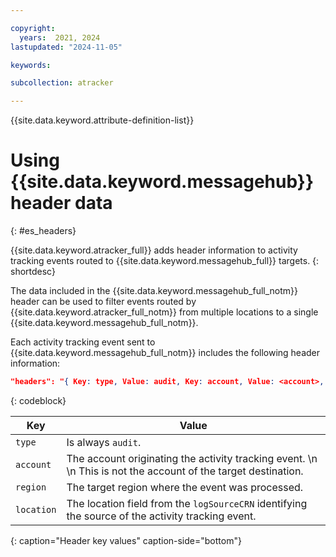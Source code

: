 ```yaml
---

copyright:
  years:  2021, 2024
lastupdated: "2024-11-05"

keywords:

subcollection: atracker

---
```


{{site.data.keyword.attribute-definition-list}}


# Using {{site.data.keyword.messagehub}} header data
{: #es_headers}

{{site.data.keyword.atracker_full}} adds header information to activity tracking events routed to {{site.data.keyword.messagehub_full}} targets.
{: shortdesc}

The data included in the {{site.data.keyword.messagehub_full_notm}} header can be used to filter events routed by {{site.data.keyword.atracker_full_notm}} from multiple locations to a single {{site.data.keyword.messagehub_full_notm}}.

Each activity tracking event sent to {{site.data.keyword.messagehub_full_notm}} includes the following header information:

```json
"headers": "{ Key: type, Value: audit, Key: account, Value: <account>, Key: region, Value: <region>, Key: location, Value: <location> }"
```
{: codeblock}

| Key | Value |
|--------------|-------------------|
| `type` | Is always `audit`. |
| `account` | The account originating the activity tracking event.  \n  \n This is not the account of the target destination. |
| `region` | The target region where the event was processed. |
| `location` | The location field from the `logSourceCRN` identifying the source of the activity tracking event. |
{: caption="Header key values" caption-side="bottom"}
